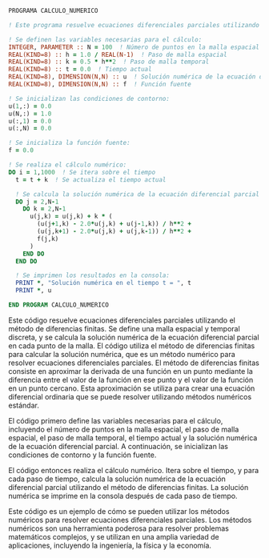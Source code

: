 ```fortran
PROGRAMA CALCULO_NUMERICO  

! Este programa resuelve ecuaciones diferenciales parciales utilizando el método de diferencias finitas.

! Se definen las variables necesarias para el cálculo:
INTEGER, PARAMETER :: N = 100  ! Número de puntos en la malla espacial
REAL(KIND=8) :: h = 1.0 / REAL(N-1)  ! Paso de malla espacial
REAL(KIND=8) :: k = 0.5 * h**2  ! Paso de malla temporal
REAL(KIND=8) :: t = 0.0  ! Tiempo actual
REAL(KIND=8), DIMENSION(N,N) :: u  ! Solución numérica de la ecuación diferencial parcial
REAL(KIND=8), DIMENSION(N,N) :: f  ! Función fuente

! Se inicializan las condiciones de contorno:
u(1,:) = 0.0
u(N,:) = 1.0
u(:,1) = 0.0
u(:,N) = 0.0

! Se inicializa la función fuente:
f = 0.0

! Se realiza el cálculo numérico:
DO i = 1,1000  ! Se itera sobre el tiempo
  t = t + k  ! Se actualiza el tiempo actual

  ! Se calcula la solución numérica de la ecuación diferencial parcial utilizando el método de diferencias finitas:
  DO j = 2,N-1
    DO k = 2,N-1
      u(j,k) = u(j,k) + k * (
        (u(j+1,k) - 2.0*u(j,k) + u(j-1,k)) / h**2 +
        (u(j,k+1) - 2.0*u(j,k) + u(j,k-1)) / h**2 +
        f(j,k)
      )
    END DO
  END DO

  ! Se imprimen los resultados en la consola:
  PRINT *, "Solución numérica en el tiempo t = ", t
  PRINT *, u

END PROGRAM CALCULO_NUMERICO
```

Este código resuelve ecuaciones diferenciales parciales utilizando el método de diferencias finitas. Se define una malla espacial y temporal discreta, y se calcula la solución numérica de la ecuación diferencial parcial en cada punto de la malla. El código utiliza el método de diferencias finitas para calcular la solución numérica, que es un método numérico para resolver ecuaciones diferenciales parciales. El método de diferencias finitas consiste en aproximar la derivada de una función en un punto mediante la diferencia entre el valor de la función en ese punto y el valor de la función en un punto cercano. Esta aproximación se utiliza para crear una ecuación diferencial ordinaria que se puede resolver utilizando métodos numéricos estándar.

El código primero define las variables necesarias para el cálculo, incluyendo el número de puntos en la malla espacial, el paso de malla espacial, el paso de malla temporal, el tiempo actual y la solución numérica de la ecuación diferencial parcial. A continuación, se inicializan las condiciones de contorno y la función fuente.

El código entonces realiza el cálculo numérico. Itera sobre el tiempo, y para cada paso de tiempo, calcula la solución numérica de la ecuación diferencial parcial utilizando el método de diferencias finitas. La solución numérica se imprime en la consola después de cada paso de tiempo.

Este código es un ejemplo de cómo se pueden utilizar los métodos numéricos para resolver ecuaciones diferenciales parciales. Los métodos numéricos son una herramienta poderosa para resolver problemas matemáticos complejos, y se utilizan en una amplia variedad de aplicaciones, incluyendo la ingeniería, la física y la economía.